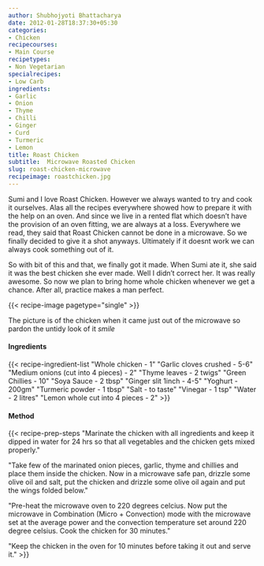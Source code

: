 ```yaml
---
author: Shubhojyoti Bhattacharya
date: 2012-01-28T18:37:30+05:30
categories:
- Chicken
recipecourses:
- Main Course
recipetypes:
- Non Vegetarian
specialrecipes:
- Low Carb
ingredients:
- Garlic
- Onion
- Thyme
- Chilli
- Ginger
- Curd
- Turmeric
- Lemon
title: Roast Chicken
subtitle:  Microwave Roasted Chicken
slug: roast-chicken-microwave
recipeimage: roastchicken.jpg
---
```


Sumi and I love Roast Chicken. However we always wanted to try and cook it ourselves. Alas all the recipes everywhere showed how to prepare it with the help on an oven. And since we live in a rented flat which doesn’t have the provision of an oven fitting, we are always at a loss. Everywhere we read, they said that Roast Chicken cannot be done in a microwave. So we finally decided to give it a shot anyways. Ultimately if it doesnt work we can always cook something out of it.

So with bit of this and that, we finally got it made. When Sumi ate it, she said it was the best chicken she ever made. Well I didn’t correct her. It was really awesome. So now we plan to bring home whole chicken whenever we get a chance. After all, practice makes a man perfect.

{{< recipe-image pagetype="single" >}}

The picture is of the chicken when it came just out of the microwave so pardon the untidy look of it *smile*

#### Ingredients

{{< recipe-ingredient-list
"Whole chicken - 1"
"Garlic cloves crushed - 5-6"
"Medium onions (cut into 4 pieces) - 2"
"Thyme leaves - 2 twigs"
"Green Chillies - 10"
"Soya Sauce - 2 tbsp"
"Ginger slit 1inch - 4-5"
"Yoghurt - 200gm"
"Turmeric powder - 1 tbsp"
"Salt - to taste"
"Vinegar - 1 tsp"
"Water - 2 litres"
"Lemon whole cut into 4 pieces - 2" >}}

#### Method

{{< recipe-prep-steps
"Marinate the chicken with all ingredients and keep it dipped in water for 24 hrs so that all vegetables and the chicken gets mixed properly."

"Take few of the marinated onion pieces, garlic, thyme and chillies and place them inside the chicken. Now in a microwave safe pan, drizzle some olive oil and salt, put the chicken and drizzle some olive oil again and put the wings folded below."

"Pre-heat the microwave oven to 220 degrees celcius. Now put the microwave in Combination (Micro + Convection) mode with the microwave set at the average power and the convection temperature set around 220 degree celsius. Cook the chicken for 30 minutes."

"Keep the chicken in the oven for 10 minutes before taking it out and serve it." >}}
